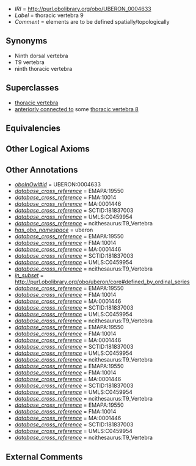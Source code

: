  * *IRI* = http://purl.obolibrary.org/obo/UBERON_0004633
 * *Label* = thoracic vertebra 9
 * *Comment* = elements are to be defined spatially/topologically

## Synonyms

 * Ninth dorsal vertebra
 * T9 vertebra
 * ninth thoracic vertebra

## Superclasses

 * [thoracic vertebra](../../UBERON/47/UBERON_0002347.md)
 * [anteriorly connected to](../../core#anteriorly/to/core#anteriorly_connected_to.md) some [thoracic vertebra 8](../../UBERON/50/UBERON_0011050.md)

## Equivalencies


## Other Logical Axioms


## Other Annotations

 * *[oboInOwl#id](../../id/oboInOwl#id.md)* = UBERON:0004633
 * *[database_cross_reference](../../ef/oboInOwl#hasDbXref.md)* = EMAPA:19550
 * *[database_cross_reference](../../ef/oboInOwl#hasDbXref.md)* = FMA:10014
 * *[database_cross_reference](../../ef/oboInOwl#hasDbXref.md)* = MA:0001446
 * *[database_cross_reference](../../ef/oboInOwl#hasDbXref.md)* = SCTID:181837003
 * *[database_cross_reference](../../ef/oboInOwl#hasDbXref.md)* = UMLS:C0459954
 * *[database_cross_reference](../../ef/oboInOwl#hasDbXref.md)* = ncithesaurus:T9_Vertebra
 * *[has_obo_namespace](../../ce/oboInOwl#hasOBONamespace.md)* = uberon
 * *[database_cross_reference](../../ef/oboInOwl#hasDbXref.md)* = EMAPA:19550
 * *[database_cross_reference](../../ef/oboInOwl#hasDbXref.md)* = FMA:10014
 * *[database_cross_reference](../../ef/oboInOwl#hasDbXref.md)* = MA:0001446
 * *[database_cross_reference](../../ef/oboInOwl#hasDbXref.md)* = SCTID:181837003
 * *[database_cross_reference](../../ef/oboInOwl#hasDbXref.md)* = UMLS:C0459954
 * *[database_cross_reference](../../ef/oboInOwl#hasDbXref.md)* = ncithesaurus:T9_Vertebra
 * *[in_subset](../../et/oboInOwl#inSubset.md)* = http://purl.obolibrary.org/obo/uberon/core#defined_by_ordinal_series
 * *[database_cross_reference](../../ef/oboInOwl#hasDbXref.md)* = EMAPA:19550
 * *[database_cross_reference](../../ef/oboInOwl#hasDbXref.md)* = FMA:10014
 * *[database_cross_reference](../../ef/oboInOwl#hasDbXref.md)* = MA:0001446
 * *[database_cross_reference](../../ef/oboInOwl#hasDbXref.md)* = SCTID:181837003
 * *[database_cross_reference](../../ef/oboInOwl#hasDbXref.md)* = UMLS:C0459954
 * *[database_cross_reference](../../ef/oboInOwl#hasDbXref.md)* = ncithesaurus:T9_Vertebra
 * *[database_cross_reference](../../ef/oboInOwl#hasDbXref.md)* = EMAPA:19550
 * *[database_cross_reference](../../ef/oboInOwl#hasDbXref.md)* = FMA:10014
 * *[database_cross_reference](../../ef/oboInOwl#hasDbXref.md)* = MA:0001446
 * *[database_cross_reference](../../ef/oboInOwl#hasDbXref.md)* = SCTID:181837003
 * *[database_cross_reference](../../ef/oboInOwl#hasDbXref.md)* = UMLS:C0459954
 * *[database_cross_reference](../../ef/oboInOwl#hasDbXref.md)* = ncithesaurus:T9_Vertebra
 * *[database_cross_reference](../../ef/oboInOwl#hasDbXref.md)* = EMAPA:19550
 * *[database_cross_reference](../../ef/oboInOwl#hasDbXref.md)* = FMA:10014
 * *[database_cross_reference](../../ef/oboInOwl#hasDbXref.md)* = MA:0001446
 * *[database_cross_reference](../../ef/oboInOwl#hasDbXref.md)* = SCTID:181837003
 * *[database_cross_reference](../../ef/oboInOwl#hasDbXref.md)* = UMLS:C0459954
 * *[database_cross_reference](../../ef/oboInOwl#hasDbXref.md)* = ncithesaurus:T9_Vertebra
 * *[database_cross_reference](../../ef/oboInOwl#hasDbXref.md)* = EMAPA:19550
 * *[database_cross_reference](../../ef/oboInOwl#hasDbXref.md)* = FMA:10014
 * *[database_cross_reference](../../ef/oboInOwl#hasDbXref.md)* = MA:0001446
 * *[database_cross_reference](../../ef/oboInOwl#hasDbXref.md)* = SCTID:181837003
 * *[database_cross_reference](../../ef/oboInOwl#hasDbXref.md)* = UMLS:C0459954
 * *[database_cross_reference](../../ef/oboInOwl#hasDbXref.md)* = ncithesaurus:T9_Vertebra

## External Comments

